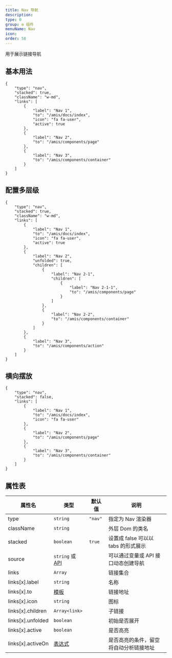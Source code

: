 ```yaml
---
title: Nav 导航
description:
type: 0
group: ⚙ 组件
menuName: Nav
icon:
order: 58
---
```


用于展示链接导航

## 基本用法

```schema: scope="body"
{
    "type": "nav",
    "stacked": true,
    "className": "w-md",
    "links": [
        {
            "label": "Nav 1",
            "to": "/amis/docs/index",
            "icon": "fa fa-user",
            "active": true
        },
        {
            "label": "Nav 2",
            "to": "/amis/components/page"
        },
        {
            "label": "Nav 3",
            "to": "/amis/components/container"
        }
    ]
}
```

## 配置多层级

```schema: scope="body"
{
    "type": "nav",
    "stacked": true,
    "className": "w-md",
    "links": [
        {
            "label": "Nav 1",
            "to": "/amis/docs/index",
            "icon": "fa fa-user",
            "active": true
        },
        {
            "label": "Nav 2",
            "unfolded": true,
            "children": [
                {
                    "label": "Nav 2-1",
                    "children": [
                        {
                            "label": "Nav 2-1-1",
                            "to": "/amis/components/page"
                        }
                    ]
                },
                {
                    "label": "Nav 2-2",
                    "to": "/amis/components/container"
                }
            ]
        },
        {
            "label": "Nav 3",
            "to": "/amis/components/action"
        }
    ]
}
```

## 横向摆放

```schema: scope="body"
{
    "type": "nav",
    "stacked": false,
    "links": [
        {
            "label": "Nav 1",
            "to": "/amis/docs/index",
            "icon": "fa fa-user"
        },
        {
            "label": "Nav 2",
            "to": "/amis/components/page"
        },
        {
            "label": "Nav 3",
            "to": "/amis/components/container"
        }
    ]
}
```

## 属性表

| 属性名            | 类型                                     | 默认值  | 说明                                   |
| ----------------- | ---------------------------------------- | ------- | -------------------------------------- |
| type              | `string`                                 | `"nav"` | 指定为 Nav 渲染器                      |
| className         | `string`                                 |         | 外层 Dom 的类名                        |
| stacked           | `boolean`                                | `true`  | 设置成 false 可以以 tabs 的形式展示    |
| source            | `string` 或 [API](../../docs/types/api)  |         | 可以通过变量或 API 接口动态创建导航    |
| links             | `Array`                                  |         | 链接集合                               |
| links[x].label    | `string`                                 |         | 名称                                   |
| links[x].to       | [模板](../../docs/concepts/template)     |         | 链接地址                               |
| links[x].icon     | `string`                                 |         | 图标                                   |
| links[x].children | `Array<link>`                            |         | 子链接                                 |
| links[x].unfolded | `boolean`                                |         | 初始是否展开                           |
| links[x].active   | `boolean`                                |         | 是否高亮                               |
| links[x].activeOn | [表达式](../../docs/concepts/expression) |         | 是否高亮的条件，留空将自动分析链接地址 |
